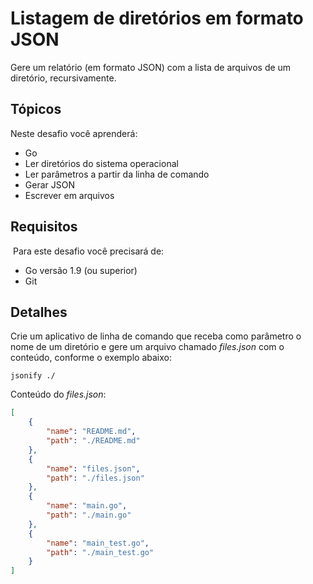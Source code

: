   # Listagem de diretórios em formato JSON

Gere um relatório (em formato JSON) com a lista de arquivos de um diretório, recursivamente.

## Tópicos

Neste desafio você aprenderá:

- Go
- Ler diretórios do sistema operacional
- Ler parâmetros a partir da linha de comando
- Gerar JSON
- Escrever em arquivos

## Requisitos
​
Para este desafio você precisará de:

- Go versão 1.9 (ou superior)
- Git


## Detalhes

Crie um aplicativo de linha de comando que
receba como parâmetro o nome de um diretório
e gere um arquivo chamado _files.json_ com o conteúdo, conforme o exemplo abaixo:

    jsonify ./

Conteúdo do _files.json_:

``` json
[
    {
        "name": "README.md",
        "path": "./README.md"
    },
    {
        "name": "files.json",
        "path": "./files.json"
    },
    {
        "name": "main.go",
        "path": "./main.go"
    },
    {
        "name": "main_test.go",
        "path": "./main_test.go"
    }
]
```
